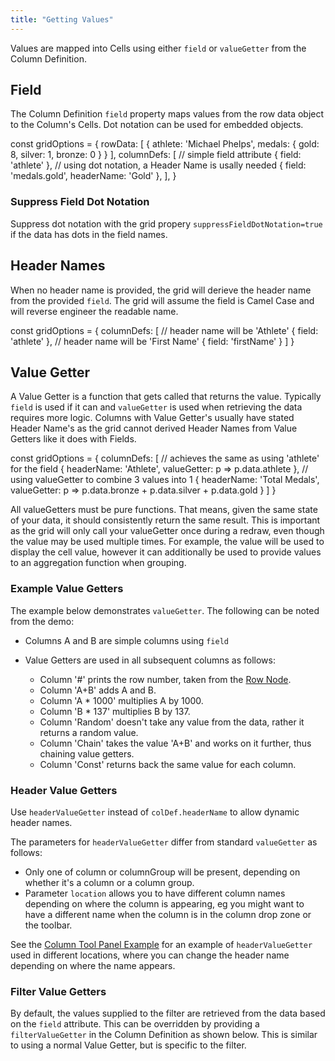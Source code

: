 ```yaml
---
title: "Getting Values"
---
```


Values are mapped into Cells using either `field` or `valueGetter`
from the Column Definition.

## Field

The Column Definition `field` property maps values from the row data object to the Column's Cells.
Dot notation can be used for embedded objects.


<snippet spaceBetweenProperties="true">
const gridOptions = {
    rowData: [
        {
            athlete: 'Michael Phelps',
            medals: {
                gold: 8, silver: 1, bronze: 0
            }
        }
    ],
    columnDefs: [
        // simple field attribute
        { field: 'athlete' },
        // using dot notation, a Header Name is usally needed
        { field: 'medals.gold', headerName: 'Gold' },
    ],
}
</snippet>

<grid-example title='Nested Row Data Example' name='column-fields' type='generated'></grid-example>

### Suppress Field Dot Notation

Suppress dot notation with the grid propery `suppressFieldDotNotation=true` if the data has dots in the field names.

## Header Names

When no header name is provided, the grid will derieve the header name from the provided `field`. The grid will assume the field is Camel Case and will reverse engineer the readable name.

<snippet suppressFrameworkContext="true" spaceBetweenProperties="true">
const gridOptions = {
    columnDefs: [
        // header name will be 'Athlete'
        { field: 'athlete' },
        // header name will be 'First Name'
        { field: 'firstName' }
    ]
}
</snippet>

## Value Getter

A Value Getter is a function that gets called that returns the value.
Typically `field` is used if it can and `valueGetter` is used when retrieving the data requires more logic.
Columns with Value Getter's usually have stated Header Name's as the grid cannot derived Header Names from
Value Getters like it does with Fields.

<snippet suppressFrameworkContext="true" spaceBetweenProperties="true">
const gridOptions = {
    columnDefs: [
        // achieves the same as using 'athlete' for the field
        { headerName: 'Athlete', valueGetter: p => p.data.athlete },
        // using valueGetter to combine 3 values into 1
        { headerName: 'Total Medals', valueGetter: p => p.data.bronze + p.data.silver + p.data.gold }
    ]
}
</snippet>

<api-documentation source='column-properties/properties.json' section="columns" names='["valueGetter"]'></api-documentation>

<note>
All valueGetters must be pure functions. That means, given the same state of your
data, it should consistently return the same result. This is important as the grid will only call your
valueGetter once during a redraw, even though the value may be used multiple times. For example, the
value will be used to display the cell value, however it can additionally be used to provide values
to an aggregation function when grouping.
</note>

### Example Value Getters

The example below demonstrates `valueGetter`. The following can be noted from the demo:

- Columns A and B are simple columns using `field`

- Value Getters are used in all subsequent columns as follows:
    - Column '#' prints the row number, taken from the [Row Node](/row-object/).
    - Column 'A+B' adds A and B.
    - Column 'A * 1000' multiplies A by 1000.
    - Column 'B * 137' multiplies B by 137.
    - Column 'Random' doesn't take any value from the data, rather it returns a random value.
    - Column 'Chain' takes the value 'A+B' and works on it further, thus chaining value getters.
    - Column 'Const' returns back the same value for each column.

<grid-example title='Value Getters' name='value-getters' type='generated'></grid-example>

### Header Value Getters

Use `headerValueGetter` instead of `colDef.headerName` to allow dynamic header names.

<api-documentation source='column-properties/properties.json' section="header" names='["headerValueGetter"]' ></api-documentation>

The parameters for `headerValueGetter` differ from standard `valueGetter` as follows:

- Only one of column or columnGroup will be present, depending on whether it's a column or a column group.
- Parameter `location` allows you to have different column names depending on where the column is appearing, eg you might want to have a different name when the column is in the column drop zone or the toolbar.

See the [Column Tool Panel Example](/tool-panel-columns/#columns-tool-panel-example) for an example of `headerValueGetter` used in different locations, where you can change the header name depending on where the name appears.

### Filter Value Getters

By default, the values supplied to the filter are retrieved from the data based on the `field` attribute. This can be overridden by providing a `filterValueGetter` in the Column Definition as shown below. This is similar to using a normal Value Getter, but is specific to the filter.

<api-documentation source='column-properties/properties.json' section="filtering" names='["filterValueGetter"]' ></api-documentation>
